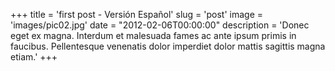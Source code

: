 +++
title = 'first post - Versión Español'
slug = 'post'
image = 'images/pic02.jpg'
date = "2012-02-06T00:00:00"
description = 'Donec eget ex magna. Interdum et malesuada fames ac ante ipsum primis in faucibus. Pellentesque venenatis dolor imperdiet dolor mattis sagittis magna etiam.'
+++
